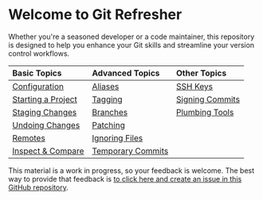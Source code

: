 # Welcome to Git Refresher

Whether you're a seasoned developer or a code maintainer, this repository is designed to help you enhance your Git skills and streamline your version control workflows.

<center>

|                  Basic Topics                  |         Advanced Topics          |         Other Topics         |
| :--------------------------------------------- | :------------------------------- | :---------------------------- |
| [Configuration](Basics/git_configuration.md)   | [Aliases](Advanced/git_alias.md) |  [SSH Keys](Github/git_ssh.md) |
| [Starting a Project](Basics/git_start.md)      | [Tagging](Advanced/git_tagging.md) | [Signing Commits](More/git_sign.md)  |
| [Staging Changes](Basics/git_stage.md)         | [Branches](Advanced/git_branch.md) |  [Plumbing Tools](More/plumbing.md) |
| [Undoing Changes](Basics/git_undoingthings.md) | [Patching](Advanced/git_patches.md) |                               |
| [Remotes](Basics/git_remotes.md)               | [Ignoring Files](Advanced/git_ignore.md)  |                               |
| [Inspect & Compare](Basics/git_inspect.md)     | [Temporary Commits](Advanced/git_stash.md)   |                               |

</center>

This material is a work in progress, so your feedback is welcome. The best way to provide that feedback is [to click here and create an issue in this GitHub repository](https://github.com/ArceLopera/git_refresher/issues).
